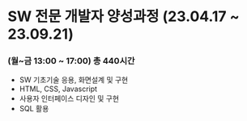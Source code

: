 # SW 전문 개발자 양성과정 (23.04.17 ~ 23.09.21) 
### (월~금 13:00 ~ 17:00) 총 440시간
- SW 기초기술 응용, 화면설계 및 구현
- HTML, CSS, Javascript
- 사용자 인터페이스 디자인 및 구현
- SQL 활용
